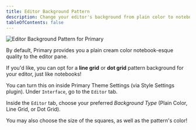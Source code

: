 ```yaml
---
title: Editor Background Pattern
description: Change your editor's background from plain color to notebook lined or dot grids!
tableOfContents: false
---
```


![Editor Background Pattern for Primary](/src/public/assets/demos/interface_editor-bg.png)

By default, Primary provides you a plain cream color notebook-esque quality to the editor pane.

If you'd like, you can opt for a **line grid** or **dot grid** pattern background for your editor, just like notebooks!

You can turn this on inside Primary Theme Settings (via Style Settings plugin). Under `Interface`, go to the `Editor` tab.

Inside the `Editor` tab, choose your preferred *Background Type* (Plain Color, Line Grid, or Dot Grid).

You may also choose the size of the squares, as well as the pattern's color!